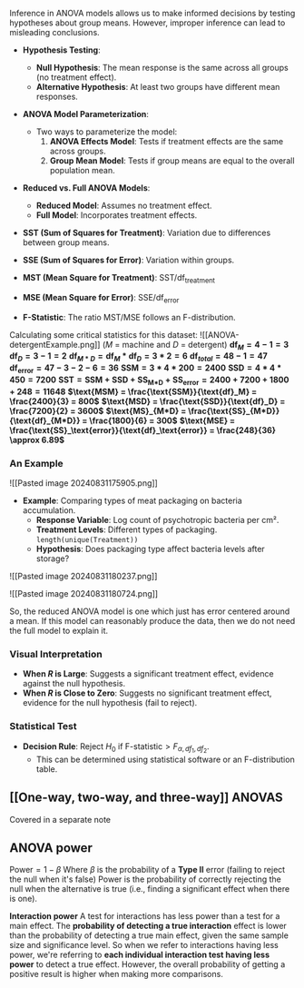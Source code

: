 Inference in ANOVA models allows us to make informed decisions by testing hypotheses about group means. However, improper inference can lead to misleading conclusions.

- **Hypothesis Testing**: 
  - **Null Hypothesis**: The mean response is the same across all groups (no treatment effect).
  - **Alternative Hypothesis**: At least two groups have different mean responses.
- **ANOVA Model Parameterization**:
  - Two ways to parameterize the model:
    1. **ANOVA Effects Model**: Tests if treatment effects are the same across groups.
    2. **Group Mean Model**: Tests if group means are equal to the overall population mean.
- **Reduced vs. Full ANOVA Models**:
  - **Reduced Model**: Assumes no treatment effect.
  - **Full Model**: Incorporates treatment effects.

- **SST (Sum of Squares for Treatment)**: Variation due to differences between group means.
- **SSE (Sum of Squares for Error)**: Variation within groups.
- **MST (Mean Square for Treatment)**: $\text{SST} / \text{df}_{\text{treatment}}$
- **MSE (Mean Square for Error)**: $\text{SSE} / \text{df}_{\text{error}}$
- **F-Statistic**: The ratio $\text{MST} / \text{MSE}$ follows an F-distribution.

Calculating some critical statistics for this dataset:
![[ANOVA-detergentExample.png]]
($M$ = machine and $D$ = detergent)
**$\text{df}_M =  4-1 = 3$**
**$\text{df}_D = 3 - 1 = 2$**
**$\text{df}_{M*D} = \text{df}_M * \text{df}_D = 3*2 = 6$**
**$\text{df}_{total} = 48-1 = 47$**
**$\text{df}_\text{error} = 47-3-2-6 = 36$**
**$\text{SSM} = 3*4*200 = 2400$**
**$\text{SSD} = 4*4*450 = 7200$**
**$\text{SST} = \text{SSM} + \text{SSD} + \text{SS}_\text{M*D} + \text{SS}_\text{error} = 2400+7200+1800+248 = 11648$**
**$\text{MSM} = \frac{\text{SSM}}{\text{df}_M} = \frac{2400}{3} = 800$** 
**$\text{MSD} = \frac{\text{SSD}}{\text{df}_D} = \frac{7200}{2} = 3600$** 
**$\text{MS}_{M*D} = \frac{\text{SS}_{M*D}}{\text{df}_{M*D}} = \frac{1800}{6} = 300$** 
**$\text{MSE} = \frac{\text{SS}_\text{error}}{\text{df}_\text{error}} = \frac{248}{36} \approx 6.89$**


### An Example

![[Pasted image 20240831175905.png]]

- **Example**: Comparing types of meat packaging on bacteria accumulation.
  - **Response Variable**: Log count of psychotropic bacteria per cm².
  - **Treatment Levels**: Different types of packaging. `length(unique(Treatment))`
  - **Hypothesis**: Does packaging type affect bacteria levels after storage?

![[Pasted image 20240831180237.png]]

![[Pasted image 20240831180724.png]]

So, the reduced ANOVA model is one which just has error centered around a mean.  If this model can reasonably produce the data, then we do not need the full model to explain it.
### Visual Interpretation
- **When $R$ is Large**: Suggests a significant treatment effect, evidence against the null hypothesis.
- **When $R$ is Close to Zero**: Suggests no significant treatment effect, evidence for the null hypothesis (fail to reject).

### Statistical Test
- **Decision Rule**: Reject $H_0$ if $\text{F-statistic} > F_{\alpha, df_1, df_2}$.
  - This can be determined using statistical software or an F-distribution table.

## [[One-way, two-way, and three-way]] ANOVAS
Covered in a separate note


## ANOVA power
$\text{Power} = 1 - \beta$
Where $\beta$ is the probability of a **Type II** error (failing to reject the null when it's false)
Power is the probability of correctly rejecting the null when the alternative is true (i.e., finding a significant effect when there is one).

**Interaction power**
A test for interactions has less power than a test for a main effect.  The **probability of detecting a true interaction** effect is lower than the probability of detecting a true main effect, given the same sample size and significance level.  So when we refer to interactions having less power, we're referring to **each individual interaction test having less power** to detect a true effect.  However, the overall probability of getting a positive result is higher when making more comparisons.